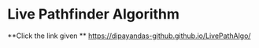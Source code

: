 # Live Pathfinder Algorithm
**Click the link given **
https://dipayandas-github.github.io/LivePathAlgo/
